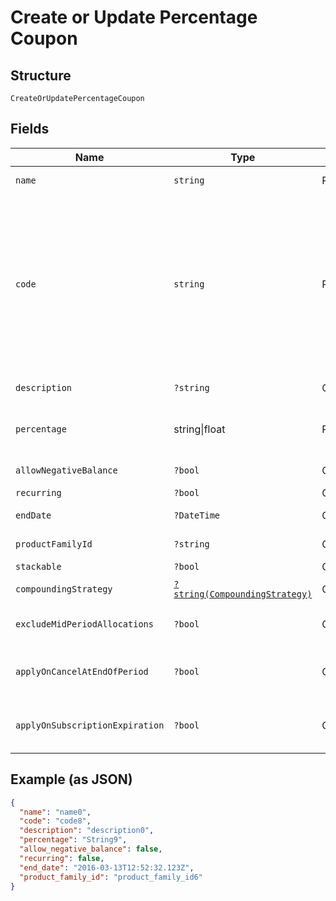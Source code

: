
# Create or Update Percentage Coupon

## Structure

`CreateOrUpdatePercentageCoupon`

## Fields

| Name | Type | Tags | Description | Getter | Setter |
|  --- | --- | --- | --- | --- | --- |
| `name` | `string` | Required | the name of the coupon | getName(): string | setName(string name): void |
| `code` | `string` | Required | may contain uppercase alphanumeric characters and these special characters (which allow for email addresses to be used): “%”, “@”, “+”, “-”, “_”, and “.” | getCode(): string | setCode(string code): void |
| `description` | `?string` | Optional | - | getDescription(): ?string | setDescription(?string description): void |
| `percentage` | string\|float | Required | This is a container for one-of cases. | getPercentage(): | setPercentage( percentage): void |
| `allowNegativeBalance` | `?bool` | Optional | - | getAllowNegativeBalance(): ?bool | setAllowNegativeBalance(?bool allowNegativeBalance): void |
| `recurring` | `?bool` | Optional | - | getRecurring(): ?bool | setRecurring(?bool recurring): void |
| `endDate` | `?DateTime` | Optional | - | getEndDate(): ?\DateTime | setEndDate(?\DateTime endDate): void |
| `productFamilyId` | `?string` | Optional | - | getProductFamilyId(): ?string | setProductFamilyId(?string productFamilyId): void |
| `stackable` | `?bool` | Optional | - | getStackable(): ?bool | setStackable(?bool stackable): void |
| `compoundingStrategy` | [`?string(CompoundingStrategy)`](../../doc/models/compounding-strategy.md) | Optional | - | getCompoundingStrategy(): ?string | setCompoundingStrategy(?string compoundingStrategy): void |
| `excludeMidPeriodAllocations` | `?bool` | Optional | - | getExcludeMidPeriodAllocations(): ?bool | setExcludeMidPeriodAllocations(?bool excludeMidPeriodAllocations): void |
| `applyOnCancelAtEndOfPeriod` | `?bool` | Optional | - | getApplyOnCancelAtEndOfPeriod(): ?bool | setApplyOnCancelAtEndOfPeriod(?bool applyOnCancelAtEndOfPeriod): void |
| `applyOnSubscriptionExpiration` | `?bool` | Optional | - | getApplyOnSubscriptionExpiration(): ?bool | setApplyOnSubscriptionExpiration(?bool applyOnSubscriptionExpiration): void |

## Example (as JSON)

```json
{
  "name": "name0",
  "code": "code8",
  "description": "description0",
  "percentage": "String9",
  "allow_negative_balance": false,
  "recurring": false,
  "end_date": "2016-03-13T12:52:32.123Z",
  "product_family_id": "product_family_id6"
}
```

